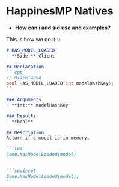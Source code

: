 # HappinesMP Natives

* **How can i add sid use and examples?**
  
This is how we do it :)
````md
# HAS_MODEL_LOADED
- **Side:** Client

## Declaration
```cpp
// 0x4E61480A
bool HAS_MODEL_LOADED(int modelHashKey);
```

### Arguments
- **int:** modelHashKey

### Results
- **bool**

## Description
Return if a model is in memory.

```lua
Game.HasModelLoaded(model)
```

```squirrel
Game.HasModelLoaded(model);
```
````
